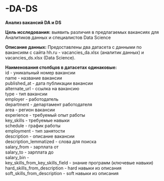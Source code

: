 # -DA-DS  
**Анализ вакансий DA и DS**  

**Цель исследования:** выявить различия в предлагаемых вакансиях для Аналитиков данных и специалистов Data Science  

**Описание данных:**
Предоставлены два датасета с данными по вакансиям с сайта hh.ru - vacancies_da.xlsx (аналитик данных) и vacancies_ds.xlsx (Data Science).  

**Наименования столбцов в датасетах одинаковые:**  
id - уникальный номер вакансии  
name - название вакансии  
published_at - дата публикации вакансии  
alternate_url - ссылка на вакансию  
type - тип вакансии  
employer - работодатель  
department - департамент работодателя  
area - регион вакансии  
experience - требуемый опыт работы  
key_skills - требуемые навыки  
schedule - график работы  
employment - тип занятости  
description - описание вакансии  
description_lemmatized - слова для поиска  
salary_from - зарплата от  
salary_to - зарплата до  
salary_bin -  
key_skills_from_key_skills_field - знание программ (ключевые навыки)  
hard_skills_from_description - hard навыки из описания  
soft_skills_from_description - soft навыки из описания  
